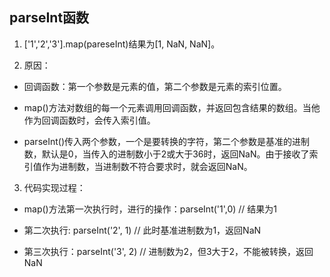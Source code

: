 ## parseInt函数 ##

1. ['1','2','3'].map(pareseInt)结果为[1, NaN, NaN]。

2. 原因： 

  - 回调函数：第一个参数是元素的值，第二个参数是元素的索引位置。

  - map()方法对数组的每一个元素调用回调函数，并返回包含结果的数组。当他作为回调函数时，会传入索引值。

  - parseInt()传入两个参数，一个是要转换的字符，第二个参数是基准的进制数，默认是0，当传入的进制数小于2或大于36时，返回NaN。由于接收了索引值作为进制数，当进制数不符合要求时，就会返回NaN。

3. 代码实现过程：
  - map()方法第一次执行时，进行的操作：parseInt('1',0) // 结果为1

  - 第二次执行: parseInt('2', 1) // 此时基准进制数为1，返回NaN

  - 第三次执行：parseInt('3', 2) // 进制数为2，但3大于2，不能被转换，返回NaN 